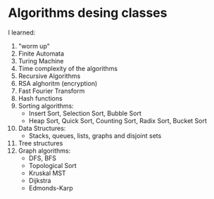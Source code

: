 # Algorithms desing classes
I learned:
1. "worm up"
2. Finite Automata
3. Turing Machine
4. Time complexity of the algorithms
5. Recursive Algorithms
6. RSA alghoritm (encryption)
7. Fast Fourier Transform
8. Hash functions
9. Sorting algorithms:
    - Insert Sort, Selection Sort, Bubble Sort
    - Heap Sort, Quick Sort, Counting Sort, Radix Sort, Bucket Sort
10. Data Structures:
    - Stacks, queues, lists, graphs and disjoint sets
11. Tree structures
12. Graph algorithms:
    - DFS, BFS
    - Topological Sort
    - Kruskal MST
    - Dijkstra
    - Edmonds-Karp
